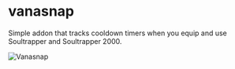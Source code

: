# vanasnap

Simple addon that tracks cooldown timers when you equip and use Soultrapper and Soultrapper 2000.

![Vanasnap](https://github.com/ConteAlmaviva/vanasnap/assets/8880996/e5cb80be-d217-4cd0-8ebd-de97e99bb05d)
